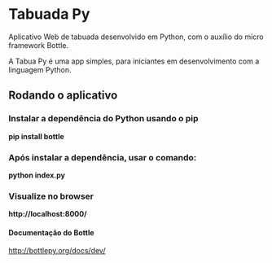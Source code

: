 # Tabuada Py
Aplicativo Web de tabuada desenvolvido em Python, com o auxílio do micro framework Bottle.

A Tabua Py é uma app simples, para iniciantes em desenvolvimento com a linguagem Python.

## Rodando o aplicativo

### Instalar a dependência do Python usando o pip

**pip install bottle**

### Após instalar a dependência, usar o comando:

**python index.py**

### Visualize no browser

**http://localhost:8000/**

#### Documentação do Bottle

http://bottlepy.org/docs/dev/
